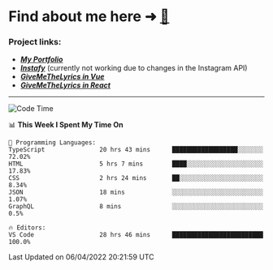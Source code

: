 # Find about me here ➜ [🧑](https://pauabella.dev)

### Project links:
- ***[My Portfolio](https://pauabella.dev)***
- ***[Instafy](https://instafy.me)*** (currently not working due to changes in the Instagram API)
- ***[GiveMeTheLyrics in Vue](https://lyrics.pauabella.dev)***
- ***[GiveMeTheLyrics in React](https://pauabella.dev/GiveMeTheLyrics)***

---
<!--START_SECTION:waka-->
![Code Time](http://img.shields.io/badge/Code%20Time-928%20hrs%2022%20mins-blue)

📊 **This Week I Spent My Time On** 

```text
💬 Programming Languages: 
TypeScript               20 hrs 43 mins      ██████████████████░░░░░░░   72.02% 
HTML                     5 hrs 7 mins        ████░░░░░░░░░░░░░░░░░░░░░   17.83% 
CSS                      2 hrs 24 mins       ██░░░░░░░░░░░░░░░░░░░░░░░   8.34% 
JSON                     18 mins             ░░░░░░░░░░░░░░░░░░░░░░░░░   1.07% 
GraphQL                  8 mins              ░░░░░░░░░░░░░░░░░░░░░░░░░   0.5%

🔥 Editors: 
VS Code                  28 hrs 46 mins      █████████████████████████   100.0%

```


 Last Updated on 06/04/2022 20:21:59 UTC
<!--END_SECTION:waka-->

